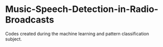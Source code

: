 # Music-Speech-Detection-in-Radio-Broadcasts

Codes created during the machine learning and pattern classification subject.
